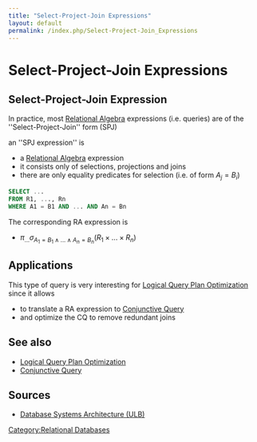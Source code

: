 ```yaml
---
title: "Select-Project-Join Expressions"
layout: default
permalink: /index.php/Select-Project-Join_Expressions
---
```


# Select-Project-Join Expressions

## Select-Project-Join Expression
In practice, most [Relational Algebra](Relational_Algebra) expressions (i.e. queries) are of the ''Select-Project-Join'' form (SPJ)

an ''SPJ expression'' is
- a [Relational Algebra](Relational_Algebra) expression
- it consists only of selections, projections and joins
- there are only equality predicates for selection (i.e. of form $A_j = B_i$)

```sql
SELECT ...
FROM R1, ..., Rn
WHERE A1 = B1 AND ... AND An = Bn
```

The corresponding RA expression is
- $\pi_\text{...} \sigma_{A_1 = B_1 \land ... \land A_n = B_n} (R_1 \times ... \times R_n)$


## Applications
This type of query is very interesting for [Logical Query Plan Optimization](Logical_Query_Plan_Optimization) since it allows
- to translate a RA expression to [Conjunctive Query](Conjunctive_Query)
- and optimize the CQ to remove redundant joins



## See also
- [Logical Query Plan Optimization](Logical_Query_Plan_Optimization)
- [Conjunctive Query](Conjunctive_Query)

## Sources
- [Database Systems Architecture (ULB)](Database_Systems_Architecture_(ULB))


[Category:Relational Databases](Category_Relational_Databases)